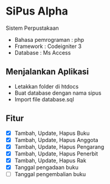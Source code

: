 # SiPus Alpha
Sistem Perpustakaan

- Bahasa pemrograman : php
- Framework : Codeigniter 3
- Database : Ms Access

## Menjalankan Aplikasi
- Letakkan folder di htdocs
- Buat database dengan nama sipus 
- Import file database.sql

## Fitur
- [x] Tambah, Update, Hapus Buku
- [x] Tambah, Update, Hapus Anggota
- [x] Tambah, Update, Hapus Pengarang
- [x] Tambah, Update, Hapus Penerbit
- [x] Tambah, Update, Hapus Rak
- [x] Tanggal pengadaan buku
- [ ] Tanggal pengembalian buku
